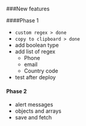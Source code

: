 ###New features 

####Phase 1

- ```custom regex > done```
- ```copy to clipboard > done```
- add boolean type
- add list of regex
	- Phone
	- email
	- Country code
- test after deploy


#### Phase 2
- alert messages
- objects and arrays
- save and fetch
